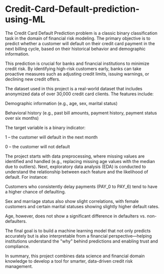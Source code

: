 # Credit-Card-Default-prediction-using-ML

The Credit Card Default Prediction problem is a classic binary classification task in the domain of financial risk modeling. The primary objective is to predict whether a customer will default on their credit card payment in the next billing cycle, based on their historical behavior and demographic information.

This prediction is crucial for banks and financial institutions to minimize credit risk. By identifying high-risk customers early, banks can take proactive measures such as adjusting credit limits, issuing warnings, or declining new credit offers.

The dataset used in this project is a real-world dataset that includes anonymized data of over 30,000 credit card clients. The features include:

Demographic information (e.g., age, sex, marital status)

Behavioral history (e.g., past bill amounts, payment history, payment status over six months)

The target variable is a binary indicator:

1 – the customer will default in the next month

0 – the customer will not default

The project starts with data preprocessing, where missing values are identified and handled (e.g., replacing missing age values with the median due to outliers). Next, exploratory data analysis (EDA) is conducted to understand the relationship between each feature and the likelihood of default. For instance:

Customers who consistently delay payments (PAY_0 to PAY_6) tend to have a higher chance of defaulting.

Sex and marriage status also show slight correlations, with female customers and certain marital statuses showing slightly higher default rates.

Age, however, does not show a significant difference in defaulters vs. non-defaulters.

The final goal is to build a machine learning model that not only predicts accurately but is also interpretable from a financial perspective—helping institutions understand the "why" behind predictions and enabling trust and compliance.

In summary, this project combines data science and financial domain knowledge to develop a tool for smarter, data-driven credit risk management.

